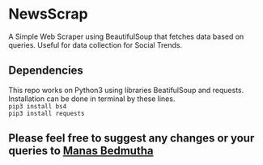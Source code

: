 # NewsScrap
A Simple Web Scraper using BeautifulSoup that fetches data based on queries. Useful for data collection for Social Trends.

## Dependencies
This repo works on Python3 using libraries BeatifulSoup and requests. Installation can be done in terminal by these lines.<br/>
`pip3 install bs4`<br/>
`pip3 install requests`

## Please feel free to suggest any changes or your queries to [Manas Bedmutha](manasbedmutha98@gmail.com)
